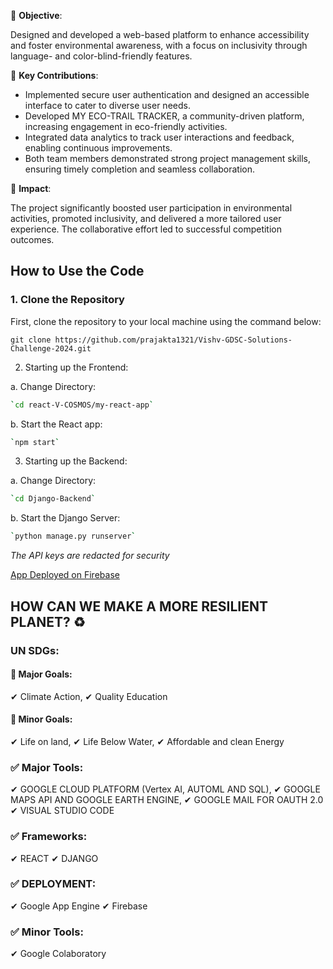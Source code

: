  
🎯 **Objective**: 

Designed and developed a web-based platform to enhance accessibility and foster environmental awareness, with a focus on inclusivity through language- and color-blind-friendly features.

🎯 **Key Contributions**: 

   - Implemented secure user authentication and designed an accessible interface to cater to diverse user needs.  
   - Developed MY ECO-TRAIL TRACKER, a community-driven platform, increasing engagement in eco-friendly activities.  
   - Integrated data analytics to track user interactions and feedback, enabling continuous improvements.  
   - Both team members demonstrated strong project management skills, ensuring timely completion and seamless collaboration.

 🎯 **Impact**: 
 
 The project significantly boosted user participation in environmental activities, promoted inclusivity, and delivered a more tailored user experience. The collaborative effort led to successful competition outcomes.

 

## How to Use the Code

### 1. Clone the Repository

First, clone the repository to your local machine using the command below:

```git
git clone https://github.com/prajakta1321/Vishv-GDSC-Solutions-Challenge-2024.git
```
 
2. Starting up the Frontend:

a. Change Directory:

```bash
`cd react-V-COSMOS/my-react-app`
```
b. Start the React app:

```bash
`npm start`
```
3. Starting up the Backend:

a. Change Directory:
```bash
`cd Django-Backend`
```
b. Start the Django Server:
```bash
`python manage.py runserver`
```

_The API keys are redacted for security_

[App Deployed on Firebase](https://vishv.web.app/)

## HOW CAN WE MAKE A MORE RESILIENT PLANET? ♻

### UN SDGs:

#### 🎯 Major Goals:

 ✔ Climate Action,
 ✔ Quality Education

#### 🎯 Minor Goals:

 ✔ Life on land,
 ✔ Life Below Water,
 ✔ Affordable and clean Energy

### ✅ Major Tools:

 ✔ GOOGLE CLOUD PLATFORM (Vertex AI, AUTOML AND SQL),
 ✔ GOOGLE MAPS API AND GOOGLE EARTH ENGINE,
 ✔ GOOGLE MAIL FOR OAUTH 2.0
 ✔ VISUAL STUDIO CODE

### ✅ Frameworks:

 ✔ REACT
 ✔ DJANGO

### ✅ DEPLOYMENT:

 ✔ Google App Engine
 ✔ Firebase

### ✅ Minor Tools:

 ✔ Google Colaboratory

